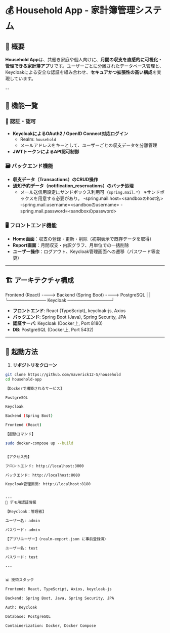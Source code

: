 # 💰 Household App - 家計簿管理システム

## 📌 概要

**Household App**は、共働き家庭や個人向けに、**月間の収支を直感的に可視化・管理できる家計簿アプリ**です。ユーザーごとに分離されたデータベース管理と、Keycloakによる安全な認証を組み合わせ、**セキュアかつ拡張性の高い構成**を実現しています。

--

## 🧩 機能一覧

### 🔐 認証・認可

- **KeycloakによるOAuth2 / OpenID Connect対応ログイン**
  - Realm: `household`
  - メールアドレスをキーとして、ユーザーごとの収支データを分離管理
- **JWTトークンによるAPI認可制御**

### 🗃️ バックエンド機能

- **収支データ（Transactions）のCRUD操作**
- **通知予約データ（notification_reservations）のバッチ処理**
  - メール送信用設定にサンドボックス利用可（`spring.mail.*`）
※サンドボックスを用意する必要があり。
-spring.mail.host=<sandboxのhost名>
-spring.mail.username=<sandboxのusername>
-spring.mail.password=<sandboxのpassword>

### 🖥️ フロントエンド機能

- **Home画面**：収支の登録・更新・削除（初期表示で既存データを取得）
- **Report画面**：月間収支・内訳グラフ、月単位での一括削除
- **ユーザー操作**：ログアウト、Keycloak管理画面への遷移（パスワード等変更）

---

## 🏗️ アーキテクチャ構成

Frontend (React) ----> Backend (Spring Boot) ----> PostgreSQL
| |
└──────────── Keycloak ──────────────┘

- **フロントエンド**: React (TypeScript), keycloak-js, Axios
- **バックエンド**: Spring Boot (Java), Spring Security, JPA
- **認証サーバ**: Keycloak (Docker上, Port 8180)
- **DB**: PostgreSQL (Docker上, Port 5432)

---

## 🚀 起動方法

1. **リポジトリをクローン**

```bash
git clone https://github.com/maverick12-S/household
cd household-app

【Dockerで構築されるサービス】

PostgreSQL

Keycloak

Backend (Spring Boot)

Frontend (React)

【起動コマンド】

sudo docker-compose up --build


【アクセス先】

フロントエンド: http://localhost:3000

バックエンド: http://localhost:8080

Keycloak管理画面: http://localhost:8180


---
🔑 デモ用認証情報

【Keycloak：管理者】

ユーザー名: admin

パスワード: admin

【アプリユーザー】（realm-export.json に事前登録済）

ユーザー名: test

パスワード: test

---


📊 技術スタック

Frontend: React, TypeScript, Axios, keycloak-js

Backend: Spring Boot, Java, Spring Security, JPA

Auth: Keycloak

Database: PostgreSQL

Containerization: Docker, Docker Compose

